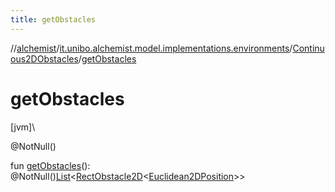 ```yaml
---
title: getObstacles
---
```

//[alchemist](../../../index.html)/[it.unibo.alchemist.model.implementations.environments](../index.html)/[Continuous2DObstacles](index.html)/[getObstacles](get-obstacles.html)



# getObstacles



[jvm]\




@NotNull()



fun [getObstacles](get-obstacles.html)(): @NotNull()[List](https://docs.oracle.com/javase/8/docs/api/java/util/List.html)<[RectObstacle2D](../../it.unibo.alchemist.model.implementations.obstacles/-rect-obstacle2-d/index.html)<[Euclidean2DPosition](../../it.unibo.alchemist.model.implementations.positions/-euclidean2-d-position/index.html)>>




